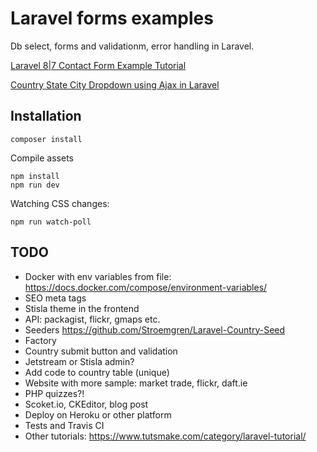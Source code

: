 # Laravel forms examples

Db select, forms and validationm, error handling in Laravel.

[Laravel 8|7 Contact Form Example Tutorial](https://www.positronx.io/laravel-contact-form-example-tutorial/)

[Country State City Dropdown using Ajax in Laravel](https://www.tutsmake.com/ajax-country-state-city-dropdown-in-laravel/)

## Installation

	composer install

Compile assets

	npm install
	npm run dev

Watching CSS changes:

	npm run watch-poll

## TODO

- Docker with env variables from file: https://docs.docker.com/compose/environment-variables/
- SEO meta tags
- Stisla theme in the frontend
- API: packagist, flickr, gmaps etc.
- Seeders https://github.com/Stroemgren/Laravel-Country-Seed
- Factory
- Country submit button and validation
- Jetstream or Stisla admin?
- Add code to country table (unique)
- Website with more sample: market trade, flickr, daft.ie
- PHP quizzes?!
- Scoket.io, CKEditor, blog post
- Deploy on Heroku or other platform
- Tests and Travis CI
- Other tutorials: https://www.tutsmake.com/category/laravel-tutorial/
